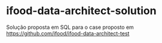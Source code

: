 # ifood-data-architect-solution
Solução proposta em SQL para o case proposto em 
https://github.com/ifood/ifood-data-architect-test

